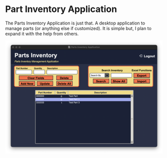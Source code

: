 # Part Inventory Application
The Parts Inventory Application is just that. A desktop application to manage parts (or anything else if customized). It is simple but, I plan to expand it with the help from others.

![Parts Inventory Application](documentation/readme_images/Parts_Inventory_App.png)
